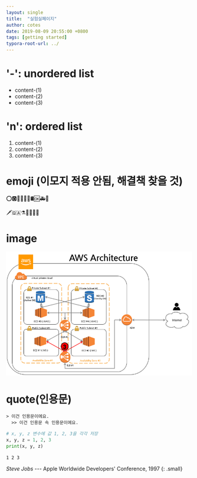```yaml
---
layout: single
title:  "실험실페이지"
author: cotes
date: 2019-08-09 20:55:00 +0800
tags: [getting started]
typora-root-url: ../
---
```



# '-': unordered list

- content-(1)
- content-(2)
- content-(3)



# 'n': ordered list

1. content-(1)
2. content-(2)
3. content-(3)





# emoji (이모지 적용 안됨, 해결책 찾을 것)

:o::o2::ocean::octopus::oden::office::oil_drum::ok::ambulance::baby_chick:

:dagger::qatar::alembic::rabbit::e-mail::first_quarter_moon::eagle:





# image

<img src="./images/2021-10-13-experiment/9901B0445BBD8A9924.png" alt="9901B0445BBD8A9924"  />



# quote(인용문)

```
> 이건 인용문이에요.
  >> 이건 인용문 속 인용문이에요.
```


```python
# x, y, z 변수에 값 1, 2, 3을 각각 저장
x, y, z = 1, 2, 3
print(x, y, z)
```

    1 2 3








<cite>Steve Jobs</cite> --- Apple Worldwide Developers' Conference, 1997
{: .small}

